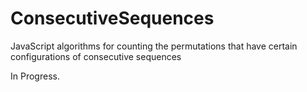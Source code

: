 # ConsecutiveSequences
JavaScript algorithms for counting the permutations that have certain configurations of consecutive sequences

In Progress.
